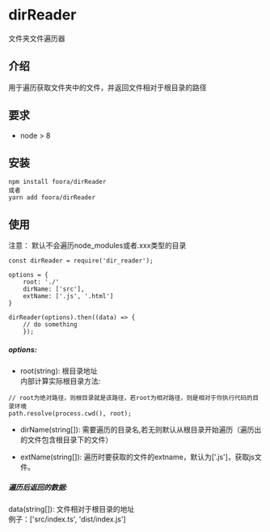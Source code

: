 # dirReader
文件夹文件遍历器

## 介绍
用于遍历获取文件夹中的文件，并返回文件相对于根目录的路径

## 要求
- node > 8 

## 安装
```
npm install foora/dirReader
或者
yarn add foora/dirReader
```

## 使用
注意： 默认不会遍历node_modules或者.xxx类型的目录
```
const dirReader = require('dir_reader');

options = {
    root: './'
    dirName: ['src'],
    extName: ['.js', '.html']
}

dirReader(options).then((data) => {
    // do something
    });
```

##### options:
- root(string): 根目录地址      
内部计算实际根目录方法:
```
// root为绝对路径，则根目录就是该路径，若root为相对路径，则是相对于你执行代码的目录环境
path.resolve(process.cwd(), root);
```
- dirName(string[]): 需要遍历的目录名,若无则默认从根目录开始遍历（遍历出的文件包含根目录下的文件）

- extName(string[]): 遍历时要获取的文件的extname，默认为['.js']，获取js文件。

##### 遍历后返回的数据:
data(string[]): 文件相对于根目录的地址      
例子：['src/index.ts', 'dist/index.js']